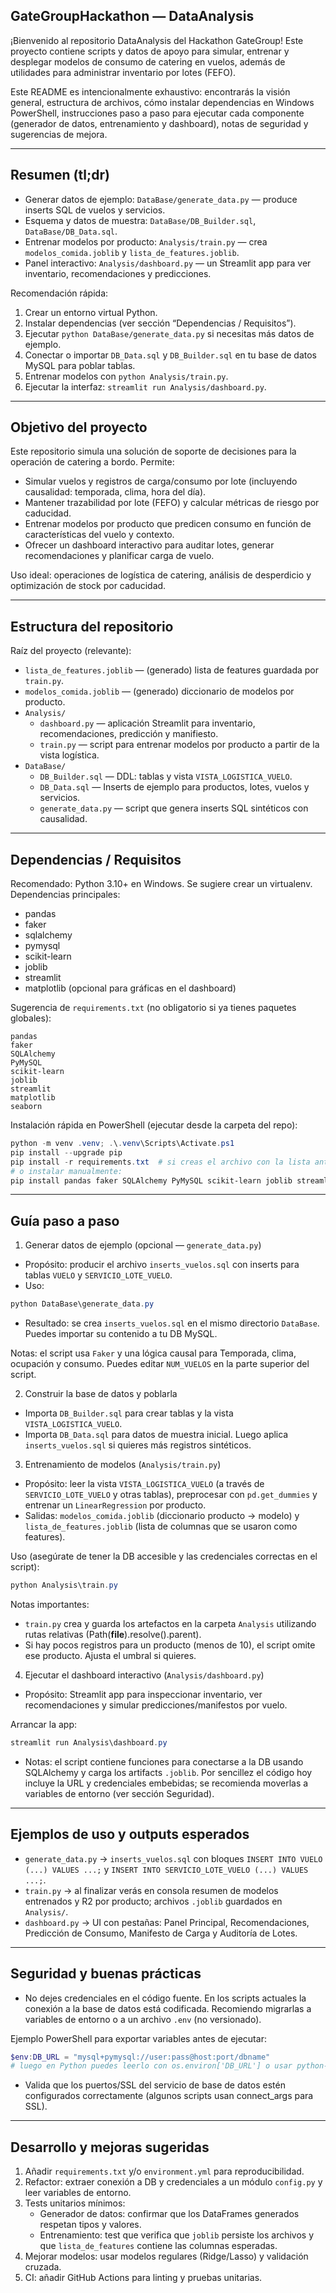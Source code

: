 ## GateGroupHackathon — DataAnalysis

¡Bienvenido al repositorio DataAnalysis del Hackathon GateGroup! Este proyecto contiene scripts y datos de apoyo para simular, entrenar y desplegar modelos de consumo de catering en vuelos, además de utilidades para administrar inventario por lotes (FEFO).

Este README es intencionalmente exhaustivo: encontrarás la visión general, estructura de archivos, cómo instalar dependencias en Windows PowerShell, instrucciones paso a paso para ejecutar cada componente (generador de datos, entrenamiento y dashboard), notas de seguridad y sugerencias de mejora.

---

## Resumen (tl;dr)

- Generar datos de ejemplo: `DataBase/generate_data.py` — produce inserts SQL de vuelos y servicios.
- Esquema y datos de muestra: `DataBase/DB_Builder.sql`, `DataBase/DB_Data.sql`.
- Entrenar modelos por producto: `Analysis/train.py` — crea `modelos_comida.joblib` y `lista_de_features.joblib`.
- Panel interactivo: `Analysis/dashboard.py` — un Streamlit app para ver inventario, recomendaciones y predicciones.

Recomendación rápida:

1. Crear un entorno virtual Python.
2. Instalar dependencias (ver sección “Dependencias / Requisitos”).
3. Ejecutar `python DataBase/generate_data.py` si necesitas más datos de ejemplo.
4. Conectar o importar `DB_Data.sql` y `DB_Builder.sql` en tu base de datos MySQL para poblar tablas.
5. Entrenar modelos con `python Analysis/train.py`.
6. Ejecutar la interfaz: `streamlit run Analysis/dashboard.py`.

---

## Objetivo del proyecto

Este repositorio simula una solución de soporte de decisiones para la operación de catering a bordo. Permite:

- Simular vuelos y registros de carga/consumo por lote (incluyendo causalidad: temporada, clima, hora del día).  
- Mantener trazabilidad por lote (FEFO) y calcular métricas de riesgo por caducidad.  
- Entrenar modelos por producto que predicen consumo en función de características del vuelo y contexto.  
- Ofrecer un dashboard interactivo para auditar lotes, generar recomendaciones y planificar carga de vuelo.

Uso ideal: operaciones de logística de catering, análisis de desperdicio y optimización de stock por caducidad.

---

## Estructura del repositorio

Raíz del proyecto (relevante):

- `lista_de_features.joblib` — (generado) lista de features guardada por `train.py`.
- `modelos_comida.joblib` — (generado) diccionario de modelos por producto.
- `Analysis/`  
  - `dashboard.py` — aplicación Streamlit para inventario, recomendaciones, predicción y manifiesto.  
  - `train.py` — script para entrenar modelos por producto a partir de la vista logística.  
- `DataBase/`  
  - `DB_Builder.sql` — DDL: tablas y vista `VISTA_LOGISTICA_VUELO`.  
  - `DB_Data.sql` — Inserts de ejemplo para productos, lotes, vuelos y servicios.  
  - `generate_data.py` — script que genera inserts SQL sintéticos con causalidad.  

---

## Dependencias / Requisitos

Recomendado: Python 3.10+ en Windows. Se sugiere crear un virtualenv. Dependencias principales:

- pandas
- faker
- sqlalchemy
- pymysql
- scikit-learn
- joblib
- streamlit
- matplotlib (opcional para gráficas en el dashboard)

Sugerencia de `requirements.txt` (no obligatorio si ya tienes paquetes globales):

```
pandas
faker
SQLAlchemy
PyMySQL
scikit-learn
joblib
streamlit
matplotlib
seaborn
```

Instalación rápida en PowerShell (ejecutar desde la carpeta del repo):

```powershell
python -m venv .venv; .\.venv\Scripts\Activate.ps1
pip install --upgrade pip
pip install -r requirements.txt  # si creas el archivo con la lista anterior
# o instalar manualmente:
pip install pandas faker SQLAlchemy PyMySQL scikit-learn joblib streamlit matplotlib seaborn
```

---

## Guía paso a paso

1) Generar datos de ejemplo (opcional — `generate_data.py`)

- Propósito: producir el archivo `inserts_vuelos.sql` con inserts para tablas `VUELO` y `SERVICIO_LOTE_VUELO`.
- Uso:

```powershell
python DataBase\generate_data.py
```

- Resultado: se crea `inserts_vuelos.sql` en el mismo directorio `DataBase`. Puedes importar su contenido a tu DB MySQL.

Notas: el script usa `Faker` y una lógica causal para Temporada, clima, ocupación y consumo. Puedes editar `NUM_VUELOS` en la parte superior del script.

2) Construir la base de datos y poblarla

- Importa `DB_Builder.sql` para crear tablas y la vista `VISTA_LOGISTICA_VUELO`.
- Importa `DB_Data.sql` para datos de muestra inicial. Luego aplica `inserts_vuelos.sql` si quieres más registros sintéticos.

3) Entrenamiento de modelos (`Analysis/train.py`)

- Propósito: leer la vista `VISTA_LOGISTICA_VUELO` (a través de `SERVICIO_LOTE_VUELO` y otras tablas), preprocesar con `pd.get_dummies` y entrenar un `LinearRegression` por producto.
- Salidas: `modelos_comida.joblib` (diccionario producto -> modelo) y `lista_de_features.joblib` (lista de columnas que se usaron como features).

Uso (asegúrate de tener la DB accesible y las credenciales correctas en el script):

```powershell
python Analysis\train.py
```

Notas importantes:
- `train.py` crea y guarda los artefactos en la carpeta `Analysis` utilizando rutas relativas (Path(__file__).resolve().parent).
- Si hay pocos registros para un producto (menos de 10), el script omite ese producto. Ajusta el umbral si quieres.

4) Ejecutar el dashboard interactivo (`Analysis/dashboard.py`)

- Propósito: Streamlit app para inspeccionar inventario, ver recomendaciones y simular predicciones/manifestos por vuelo.

Arrancar la app:

```powershell
streamlit run Analysis\dashboard.py
```

- Notas: el script contiene funciones para conectarse a la DB usando SQLAlchemy y carga los artifacts `.joblib`. Por sencillez el código hoy incluye la URL y credenciales embebidas; se recomienda moverlas a variables de entorno (ver sección Seguridad).

---

## Ejemplos de uso y outputs esperados

- `generate_data.py` -> `inserts_vuelos.sql` con bloques `INSERT INTO VUELO (...) VALUES ...;` y `INSERT INTO SERVICIO_LOTE_VUELO (...) VALUES ...;`.
- `train.py` -> al finalizar verás en consola resumen de modelos entrenados y R2 por producto; archivos `.joblib` guardados en `Analysis/`.
- `dashboard.py` -> UI con pestañas: Panel Principal, Recomendaciones, Predicción de Consumo, Manifesto de Carga y Auditoría de Lotes.

---

## Seguridad y buenas prácticas

- No dejes credenciales en el código fuente. En los scripts actuales la conexión a la base de datos está codificada. Recomiendo migrarlas a variables de entorno o a un archivo `.env` (no versionado).

Ejemplo PowerShell para exportar variables antes de ejecutar:

```powershell
$env:DB_URL = "mysql+pymysql://user:pass@host:port/dbname"
# luego en Python puedes leerlo con os.environ['DB_URL'] o usar python-dotenv
```

- Valida que los puertos/SSL del servicio de base de datos estén configurados correctamente (algunos scripts usan connect_args para SSL).

---

## Desarrollo y mejoras sugeridas

1. Añadir `requirements.txt` y/o `environment.yml` para reproducibilidad.
2. Refactor: extraer conexión a DB y credenciales a un módulo `config.py` y leer variables de entorno.
3. Tests unitarios mínimos: 
   - Generador de datos: confirmar que los DataFrames generados respetan tipos y valores.  
   - Entrenamiento: test que verifica que `joblib` persiste los archivos y que `lista_de_features` contiene las columnas esperadas.  
4. Mejorar modelos: usar modelos regulares (Ridge/Lasso) y validación cruzada.  
5. CI: añadir GitHub Actions para linting y pruebas unitarias.
